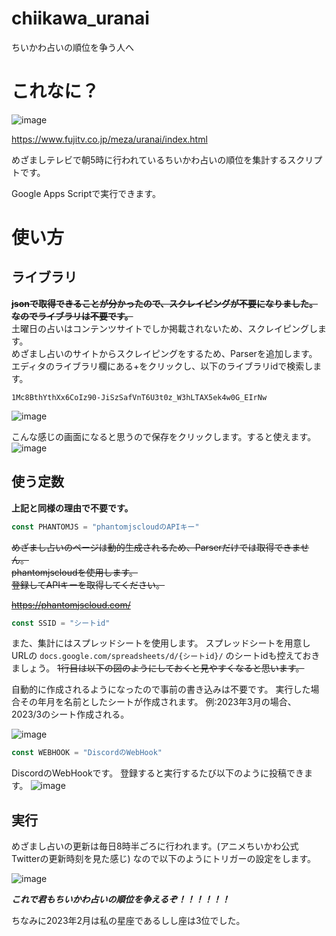 # chiikawa_uranai
ちいかわ占いの順位を争う人へ

# これなに？
![image](https://user-images.githubusercontent.com/71870614/222633333-4ce0bd87-640e-4a20-8343-5cec05dbbd7c.png)

https://www.fujitv.co.jp/meza/uranai/index.html

めざましテレビで朝5時に行われているちいかわ占いの順位を集計するスクリプトです。

Google Apps Scriptで実行できます。

# 使い方
## ライブラリ
~~**jsonで取得できることが分かったので、スクレイピングが不要になりました。  
なのでライブラリは不要です。**~~  
土曜日の占いはコンテンツサイトでしか掲載されないため、スクレイピングします。  
めざまし占いのサイトからスクレイピングをするため、Parserを追加します。  
エディタのライブラリ欄にある+をクリックし、以下のライブラリidで検索します。  
```
1Mc8BthYthXx6CoIz90-JiSzSafVnT6U3t0z_W3hLTAX5ek4w0G_EIrNw
```  
![image](https://user-images.githubusercontent.com/71870614/222350249-77928d0e-ea94-461c-a880-cf1f3e4dd143.png)

こんな感じの画面になると思うので保存をクリックします。すると使えます。
![image](https://user-images.githubusercontent.com/71870614/222350576-3dac9be7-e727-4950-9d9e-6e92fe6d1d1c.png)

## 使う定数
**上記と同様の理由で不要です。**
```js
const PHANTOMJS = "phantomjscloudのAPIキー"
```
~~めざまし占いのページは動的生成されるため、Parserだけでは取得できません。  
phantomjscloudを使用します。  
登録してAPIキーを取得してください。~~

~~https://phantomjscloud.com/~~

```js
const SSID = "シートid"
```
また、集計にはスプレッドシートを使用します。
スプレッドシートを用意しURLの
```docs.google.com/spreadsheets/d/{シートid}/```
のシートidも控えておきましょう。
~~1行目は以下の図のようにしておくと見やすくなると思います。~~

自動的に作成されるようになったので事前の書き込みは不要です。
実行した場合その年月を名前としたシートが作成されます。
例:2023年3月の場合、2023/3のシート作成される。

![image](https://user-images.githubusercontent.com/71870614/222334287-aab5bfd3-3c1d-4df4-9aca-e19be769cb1f.png)

```js
const WEBHOOK = "DiscordのWebHook"
```
DiscordのWebHookです。
登録すると実行するたび以下のように投稿できます。
![image](https://user-images.githubusercontent.com/71870614/222335579-ebd76faf-8d6a-43b1-b13d-56b18bb17024.png)

## 実行
めざまし占いの更新は毎日8時半ごろに行われます。(アニメちいかわ公式Twitterの更新時刻を見た感じ)
なので以下のようにトリガーの設定をします。

![image](https://user-images.githubusercontent.com/71870614/222335961-18c63fec-fe84-4d3c-a77f-de133229e306.png)

***これで君もちいかわ占いの順位を争えるぞ！！！！！！***

ちなみに2023年2月は私の星座であるしし座は3位でした。
